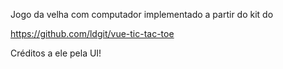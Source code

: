Jogo da velha com computador implementado a partir do kit do 

https://github.com/ldgit/vue-tic-tac-toe 

Créditos a ele pela UI! 
